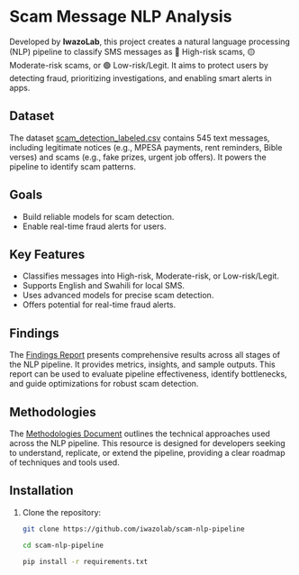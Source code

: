 # Scam Message NLP Analysis

Developed by **IwazoLab**, this project creates a natural language processing (NLP) pipeline to classify SMS messages as 🔴 High-risk scams, 🟡 Moderate-risk scams, or 🟢 Low-risk/Legit. It aims to protect users by detecting fraud, prioritizing investigations, and enabling smart alerts in apps.

## Dataset

The dataset [scam_detection_labeled.csv](/data/scam_detection_labeled.csv) contains 545 text messages, including legitimate notices (e.g., MPESA payments, rent reminders, Bible verses) and scams (e.g., fake prizes, urgent job offers). It powers the pipeline to identify scam patterns.


## Goals

- Build reliable models for scam detection.
- Enable real-time fraud alerts for users.


## Key Features

- Classifies messages into High-risk, Moderate-risk, or Low-risk/Legit.
- Supports English and Swahili for local SMS.
- Uses advanced models for precise scam detection.
- Offers potential for real-time fraud alerts.

## Findings

The [Findings Report](/reports/findings.md) presents comprehensive results across all stages of the NLP pipeline. It provides metrics, insights, and sample outputs. This report can be used to evaluate pipeline effectiveness, identify bottlenecks, and guide optimizations for robust scam detection.

## Methodologies

The [Methodologies Document](/reports/methodologies.md) outlines the technical approaches used across the NLP pipeline. This resource is designed for developers seeking to understand, replicate, or extend the pipeline, providing a clear roadmap of techniques and tools used.

## Installation

1. Clone the repository:
   ```bash
   git clone https://github.com/iwazolab/scam-nlp-pipeline

   cd scam-nlp-pipeline

   pip install -r requirements.txt